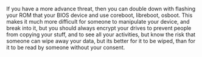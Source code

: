 If you have a more advance threat, then you can double down with flashing your ROM that your BIOS device and use coreboot, libreboot, osboot. This makes it much more difficult for someone to manipulate your device, and break into it, but you should always encrypt your drives to prevent people from copying your stuff, and to see all your activities, but know the risk that someone can wipe away your data, but its better for it to be wiped, than for it to be read by someone without your consent.